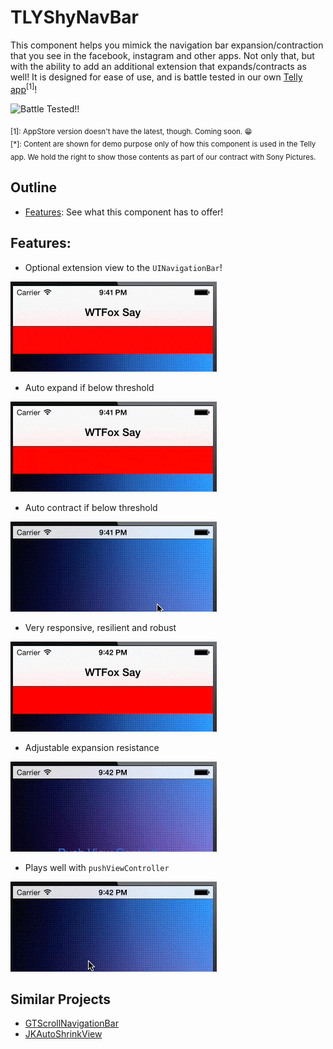 
# TLYShyNavBar

This component helps you mimick the navigation bar expansion/contraction that you see in the facebook, instagram and other apps. Not only that, but with the ability to add an additional extension that expands/contracts as well! It is designed for ease of use, and is battle tested in our own [Telly app](https://itunes.apple.com/us/app/telly/id524552885?mt=8)<sup>[1]</sup>!

![Battle Tested!!](resources/battle-tested-demo.gif)

<sub>[1]: AppStore version doesn't have the latest, though. Coming soon. :grin:</sub><br />
<sub>[*]: Content are shown for demo purpose only of how this component is used in the Telly app. We hold the right to show those contents as part of our contract with Sony Pictures.</sub>

## Outline 

+ [Features](#features): See what this component has to offer!

## Features:

+ Optional extension view to the `UINavigationBar`!

![](resources/ShyNavBar-1.gif)

+ Auto expand if below threshold

![](resources/ShyNavBar-2.gif)

+ Auto contract if below threshold

![](resources/ShyNavBar-3.gif)

+ Very responsive, resilient and robust

![](resources/ShyNavBar-4.gif)

+ Adjustable expansion resistance

![](resources/ShyNavBar-5.gif)

+ Plays well with `pushViewController`

![](resources/ShyNavBar-6.gif)

## Similar Projects

+ [GTScrollNavigationBar](https://github.com/luugiathuy/GTScrollNavigationBar)
+ [JKAutoShrinkView](https://github.com/fsjack/JKAutoShrinkView)

